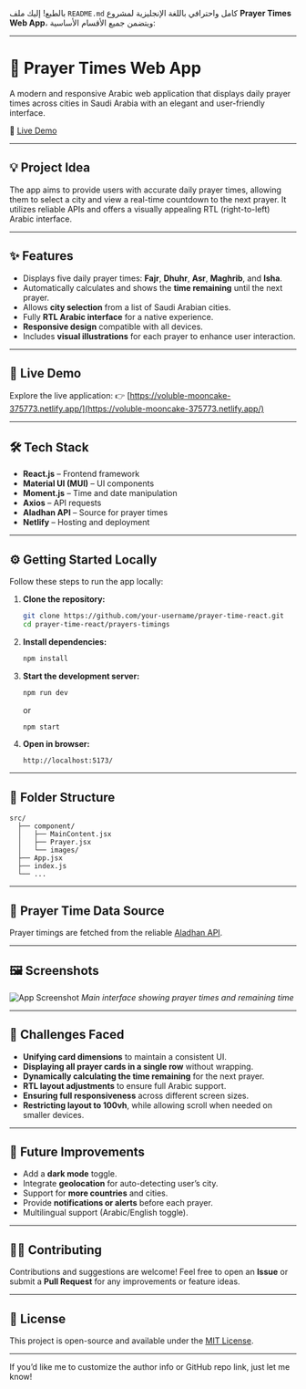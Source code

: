 بالطبع! إليك ملف `README.md` كامل واحترافي باللغة الإنجليزية لمشروع **Prayer Times Web App**، ويتضمن جميع الأقسام الأساسية:

---

# 🕌 Prayer Times Web App

A modern and responsive Arabic web application that displays daily prayer times across cities in Saudi Arabia with an elegant and user-friendly interface.

🔗 [Live Demo](https://voluble-mooncake-375773.netlify.app/)

---

## 💡 Project Idea

The app aims to provide users with accurate daily prayer times, allowing them to select a city and view a real-time countdown to the next prayer. It utilizes reliable APIs and offers a visually appealing RTL (right-to-left) Arabic interface.

---

## ✨ Features

* Displays five daily prayer times: **Fajr**, **Dhuhr**, **Asr**, **Maghrib**, and **Isha**.
* Automatically calculates and shows the **time remaining** until the next prayer.
* Allows **city selection** from a list of Saudi Arabian cities.
* Fully **RTL Arabic interface** for a native experience.
* **Responsive design** compatible with all devices.
* Includes **visual illustrations** for each prayer to enhance user interaction.

---

## 🚀 Live Demo

Explore the live application:
👉 [https://voluble-mooncake-375773.netlify.app/](https://voluble-mooncake-375773.netlify.app/)

---

## 🛠️ Tech Stack

* **React.js** – Frontend framework
* **Material UI (MUI)** – UI components
* **Moment.js** – Time and date manipulation
* **Axios** – API requests
* **Aladhan API** – Source for prayer times
* **Netlify** – Hosting and deployment

---

## ⚙️ Getting Started Locally

Follow these steps to run the app locally:

1. **Clone the repository:**

   ```bash
   git clone https://github.com/your-username/prayer-time-react.git
   cd prayer-time-react/prayers-timings
   ```

2. **Install dependencies:**

   ```bash
   npm install
   ```

3. **Start the development server:**

   ```bash
   npm run dev
   ```

   or

   ```bash
   npm start
   ```

4. **Open in browser:**

   ```
   http://localhost:5173/
   ```

---

## 📁 Folder Structure

```
src/
  ├── component/
  │   ├── MainContent.jsx
  │   ├── Prayer.jsx
  │   └── images/
  ├── App.jsx
  ├── index.js
  └── ...
```

---

## 📡 Prayer Time Data Source

Prayer timings are fetched from the reliable [Aladhan API](https://aladhan.com/prayer-times-api).

---

## 🖼️ Screenshots

![App Screenshot](https://voluble-mooncake-375773.netlify.app/screenshot.png)
*Main interface showing prayer times and remaining time*

---

## 🐞 Challenges Faced

* **Unifying card dimensions** to maintain a consistent UI.
* **Displaying all prayer cards in a single row** without wrapping.
* **Dynamically calculating the time remaining** for the next prayer.
* **RTL layout adjustments** to ensure full Arabic support.
* **Ensuring full responsiveness** across different screen sizes.
* **Restricting layout to 100vh**, while allowing scroll when needed on smaller devices.

---

## 🔮 Future Improvements

* Add a **dark mode** toggle.
* Integrate **geolocation** for auto-detecting user’s city.
* Support for **more countries** and cities.
* Provide **notifications or alerts** before each prayer.
* Multilingual support (Arabic/English toggle).

---

## 👨‍💻 Contributing

Contributions and suggestions are welcome!
Feel free to open an **Issue** or submit a **Pull Request** for any improvements or feature ideas.

---

## 📄 License

This project is open-source and available under the [MIT License](LICENSE).

---

If you’d like me to customize the author info or GitHub repo link, just let me know!
